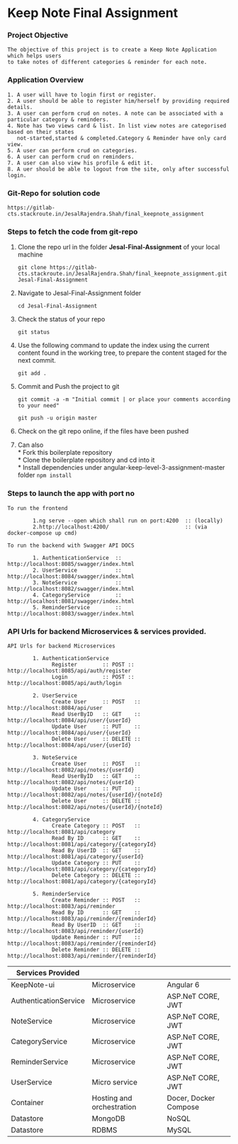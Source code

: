 # Keep Note Final Assignment 

### Project Objective

    The objective of this project is to create a Keep Note Application which helps users 
    to take notes of different categories & reminder for each note. 

### Application Overview

    1. A user will have to login first or register. 
    2. A user should be able to register him/herself by providing required details.  
    3. A user can perform crud on notes. A note can be associated with a particular category & reminders.
    4. Note has two views card & list. In list view notes are categorised based on their states
       not-started,started & completed.Category & Reminder have only card view. 
    5. A user can perform crud on categories. 
    6. A user can perform crud on reminders.  
    7. A user can also view his profile & edit it.
    8. A uer should be able to logout from the site, only after successful login. 
   
### Git-Repo for solution code

    https://gitlab-cts.stackroute.in/JesalRajendra.Shah/final_keepnote_assignment


### Steps to fetch the code from git-repo

1.  Clone the repo url in the folder **Jesal-Final-Assignment** of your local machine
     
     `git clone https://gitlab-cts.stackroute.in/JesalRajendra.Shah/final_keepnote_assignment.git Jesal-Final-Assignment`

2.  Navigate to Jesal-Final-Assignment folder

     `cd Jesal-Final-Assignment`

3.  Check the status of your repo 
     
      `git status`

4.  Use the following command to update the index using the current content found in the working tree, to prepare the content staged for the next commit.

      `git add .`
 
5.  Commit and Push the project to git

      `git commit -a -m "Initial commit | or place your comments according to your need"`

      `git push -u origin master`

6.  Check on the git repo online, if the files have been pushed


7.  Can also    
                *  Fork this boilerplate repository  
                *  Clone the boilerplate repository and cd into it  
                *  Install dependencies under angular-keep-level-3-assignment-master folder `npm install`  


### Steps to launch the app with port no

    To run the frontend 
    
            1.ng serve --open which shall run on port:4200  :: (locally)
            2.http://localhost:4200/                        :: (via docker-compose up cmd)
    
    To run the backend with Swagger API DOCS
    
            1. AuthenticationService  :: http://localhost:8085/swagger/index.html
            2. UserService            :: http://localhost:8084/swagger/index.html
            3. NoteService            :: http://localhost:8082/swagger/index.html
            4. CategoryService        :: http://localhost:8081/swagger/index.html
            5. ReminderService        :: http://localhost:8083/swagger/index.html


###  API Urls for backend Microservices & services provided.

    API Urls for backend Microservices

            1. AuthenticationService  
                  Register        :: POST :: http://localhost:8085/api/auth/register
                  Login           :: POST :: http://localhost:8085/api/auth/login

            2. UserService
                  Create User     :: POST   :: http://localhost:8084/api/user  
                  Read UserByID   :: GET    :: http://localhost:8084/api/user/{userId}
                  Update User     :: PUT    :: http://localhost:8084/api/user/{userId}
                  Delete User     :: DELETE :: http://localhost:8084/api/user/{userId}  
 
            3. NoteService            
                  Create User     :: POST   :: http://localhost:8082/api/notes/{userId}  
                  Read UserByID   :: GET    :: http://localhost:8082/api/notes/{userId}
                  Update User     :: PUT    :: http://localhost:8082/api/notes/{userId}/{noteId}
                  Delete User     :: DELETE :: http://localhost:8082/api/notes/{userId}/{noteId} 

            4. CategoryService     
                  Create Category :: POST   :: http://localhost:8081/api/category  
                  Read By ID      :: GET    :: http://localhost:8081/api/category/{categoryId}
                  Read By UserID  :: GET    :: http://localhost:8081/api/category/{userId}
                  Update Category :: PUT    :: http://localhost:8081/api/category/{categoryId}
                  Delete Category :: DELETE :: http://localhost:8081/api/category/{categoryId} 

            5. ReminderService   
                  Create Reminder :: POST   :: http://localhost:8083/api/reminder  
                  Read By ID      :: GET    :: http://localhost:8083/api/reminder/{reminderId}
                  Read By UserID  :: GET    :: http://localhost:8083/api/reminder/{userId}
                  Update Reminder :: PUT    :: http://localhost:8083/api/reminder/{reminderId}
                  Delete Reminder :: DELETE :: http://localhost:8083/api/reminder/{reminderId} 

 

| **Services Provided** |  |  | 
| ----------| ------------ | --------------------------- | 
| KeepNote-ui | Microservice | Angular 6 |
| AuthenticationService |  Microservice | ASP.NeT CORE, JWT |
| NoteService |  Microservice | ASP.NeT CORE, JWT |
| CategoryService |  Microservice |  ASP.NeT CORE, JWT |
| ReminderService |  Microservice |  ASP.NeT CORE, JWT |
| UserService| Micro service | ASP.NeT CORE, JWT |
| Container | Hosting and orchestration | Docer, Docker Compose |
| Datastore | MongoDB | NoSQL  | 
| Datastore | RDBMS | MySQL  | 







